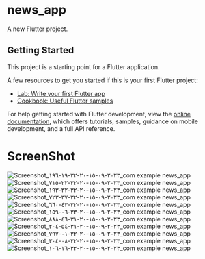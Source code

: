 # news_app

A new Flutter project.

## Getting Started

This project is a starting point for a Flutter application.

A few resources to get you started if this is your first Flutter project:

- [Lab: Write your first Flutter app](https://docs.flutter.dev/get-started/codelab)
- [Cookbook: Useful Flutter samples](https://docs.flutter.dev/cookbook)

For help getting started with Flutter development, view the
[online documentation](https://docs.flutter.dev/), which offers tutorials,
samples, guidance on mobile development, and a full API reference.

# ScreenShot 
![Screenshot_٢٠٢٣-٠٩-١٥-٢٠-٣٢-١٩-١٩٦_com example news_app](https://github.com/yasuoXmain/clean_arch_news_app/assets/73714493/48b583f2-7a91-41e0-9c56-7291ebaf62ae)
![Screenshot_٢٠٢٣-٠٩-١٥-٢٠-٣٢-٢٢-٧١٥_com example news_app](https://github.com/yasuoXmain/clean_arch_news_app/assets/73714493/bd062114-4897-4f45-9071-d1e70ad3fa13)
![Screenshot_٢٠٢٣-٠٩-١٥-٢٠-٣٢-٣٢-١٩٣_com example news_app](https://github.com/yasuoXmain/clean_arch_news_app/assets/73714493/516e515f-d0bd-4af5-a31f-14baa4bef993)
![Screenshot_٢٠٢٣-٠٩-١٥-٢٠-٣٢-٣٧-٧٢٣_com example news_app](https://github.com/yasuoXmain/clean_arch_news_app/assets/73714493/474c80fa-ae6d-42b4-8c6f-5f597b7764f1)
![Screenshot_٢٠٢٣-٠٩-١٥-٢٠-٣٢-٤٣-٦٦٠_com example news_app](https://github.com/yasuoXmain/clean_arch_news_app/assets/73714493/a8a38c54-5f92-4280-ae38-14e5315ada98)
![Screenshot_٢٠٢٣-٠٩-١٥-٢٠-٣٣-٠٦-١٥٩_com example news_app](https://github.com/yasuoXmain/clean_arch_news_app/assets/73714493/97dae16b-593a-4a67-a0af-eef1d082b770)
![Screenshot_٢٠٢٣-٠٩-١٥-٢٠-٣١-٤٦-٨٨٨_com example news_app](https://github.com/yasuoXmain/clean_arch_news_app/assets/73714493/db58e8e2-d2ee-4304-81c7-1d1748426699)
![Screenshot_٢٠٢٣-٠٩-١٥-٢٠-٣١-٥٤-٢٠٤_com example news_app](https://github.com/yasuoXmain/clean_arch_news_app/assets/73714493/2c1e07f1-156c-4d17-9a6d-3d13e83dcc57)
![Screenshot_٢٠٢٣-٠٩-١٥-٢٠-٣٢-٠١-٧٩٧_com example news_app](https://github.com/yasuoXmain/clean_arch_news_app/assets/73714493/b55e95e4-5816-49a5-ba60-8f64ca9a7d8f)
![Screenshot_٢٠٢٣-٠٩-١٥-٢٠-٣٢-٠٨-٣٠٤_com example news_app](https://github.com/yasuoXmain/clean_arch_news_app/assets/73714493/6effded6-7477-4487-8140-ad1e613861b2)
![Screenshot_٢٠٢٣-٠٩-١٥-٢٠-٣٢-١٦-١٠٦_com example news_app](https://github.com/yasuoXmain/clean_arch_news_app/assets/73714493/68d3e00f-2e5f-4ebe-986b-bbae811b1d60)



